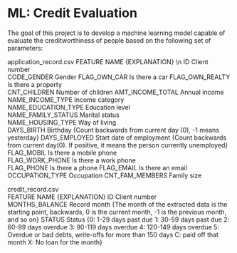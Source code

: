 # ML: Credit Evaluation
The goal of this project is to develop a machine learning model capable of evaluate the creditworthiness of people based on the following set of parameters:

application_record.csv
FEATURE                    NAME                	          {EXPLANATION} \n
ID 	                       Client number	
CODE_GENDER 	             Gender	
FLAG_OWN_CAR	             Is there a car	
FLAG_OWN_REALTY         	 Is there a property	
CNT_CHILDREN	             Number of children	
AMT_INCOME_TOTAL	         Annual income	
NAME_INCOME_TYPE	         Income category	
NAME_EDUCATION_TYPE        Education level	
NAME_FAMILY_STATUS         Marital status	
NAME_HOUSING_TYPE 	       Way of living	
DAYS_BIRTH 	               Birthday	                      {Count backwards from current day (0), -1 means yesterday}
DAYS_EMPLOYED 	           Start date of employment	      {Count backwards from current day(0). If positive, it means the person currently unemployed}
FLAG_MOBIL                 Is there a mobile phone	
FLAG_WORK_PHONE 	         Is there a work phone	
FLAG_PHONE 	               Is there a phone	
FLAG_EMAIL                 Is there an email	
OCCUPATION_TYPE         	 Occupation	
CNT_FAM_MEMBERS 	         Family size

credit_record.csv		
FEATURE                    NAME                	          {EXPLANATION}
ID	                       Client number	
MONTHS_BALANCE	           Record month	                   {The month of the extracted data is the starting point, backwards, 0 is the current month, -1 is the previous month, and so on}
STATUS	                   Status	                         {0: 1-29 days past due 1: 30-59 days past due 2: 60-89 days overdue 3: 90-119 days overdue 4: 120-149 days overdue 5: Overdue or bad                                                                debts, write-offs for more than 150 days C: paid off that month X: No loan for the month}
